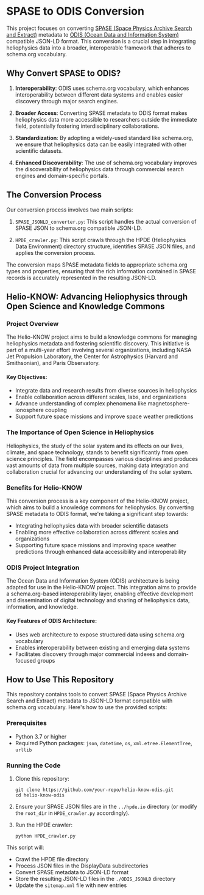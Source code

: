 # SPASE to ODIS Conversion

This project focuses on converting [SPASE (Space Physics Archive Search and Extract)](https://spase-group.org/) metadata to [ODIS (Ocean Data and Information System)](https://book.odis.org/) compatible JSON-LD format. This conversion is a crucial step in integrating heliophysics data into a broader, interoperable framework that adheres to schema.org vocabulary.

## Why Convert SPASE to ODIS?

1. **Interoperability**: ODIS uses schema.org vocabulary, which enhances interoperability between different data systems and enables easier discovery through major search engines.

2. **Broader Access**: Converting SPASE metadata to ODIS format makes heliophysics data more accessible to researchers outside the immediate field, potentially fostering interdisciplinary collaborations.

3. **Standardization**: By adopting a widely-used standard like schema.org, we ensure that heliophysics data can be easily integrated with other scientific datasets.

4. **Enhanced Discoverability**: The use of schema.org vocabulary improves the discoverability of heliophysics data through commercial search engines and domain-specific portals.

## The Conversion Process

Our conversion process involves two main scripts:

1. `SPASE_JSONLD_converter.py`: This script handles the actual conversion of SPASE JSON to schema.org compatible JSON-LD.

2. `HPDE_crawler.py`: This script crawls through the HPDE (Heliophysics Data Environment) directory structure, identifies SPASE JSON files, and applies the conversion process.

The conversion maps SPASE metadata fields to appropriate schema.org types and properties, ensuring that the rich information contained in SPASE records is accurately represented in the resulting JSON-LD.

## Helio-KNOW: Advancing Heliophysics through Open Science and Knowledge Commons

### Project Overview

The Helio-KNOW project aims to build a knowledge commons for managing heliophysics metadata and fostering scientific discovery. This initiative is part of a multi-year effort involving several organizations, including NASA Jet Propulsion Laboratory, the Center for Astrophysics (Harvard and Smithsonian), and Paris Observatory.

#### Key Objectives:
- Integrate data and research results from diverse sources in heliophysics
- Enable collaboration across different scales, labs, and organizations
- Advance understanding of complex phenomena like magnetosphere-ionosphere coupling
- Support future space missions and improve space weather predictions

### The Importance of Open Science in Heliophysics

Heliophysics, the study of the solar system and its effects on our lives, climate, and space technology, stands to benefit significantly from open science principles. The field encompasses various disciplines and produces vast amounts of data from multiple sources, making data integration and collaboration crucial for advancing our understanding of the solar system.

### Benefits for Helio-KNOW

This conversion process is a key component of the Helio-KNOW project, which aims to build a knowledge commons for heliophysics. By converting SPASE metadata to ODIS format, we're taking a significant step towards:

- Integrating heliophysics data with broader scientific datasets
- Enabling more effective collaboration across different scales and organizations
- Supporting future space missions and improving space weather predictions through enhanced data accessibility and interoperability

### ODIS Project Integration

The Ocean Data and Information System (ODIS) architecture is being adapted for use in the Helio-KNOW project. This integration aims to provide a schema.org-based interoperability layer, enabling effective development and dissemination of digital technology and sharing of heliophysics data, information, and knowledge.

#### Key Features of ODIS Architecture:
- Uses web architecture to expose structured data using schema.org vocabulary
- Enables interoperability between existing and emerging data systems
- Facilitates discovery through major commercial indexes and domain-focused groups

## How to Use This Repository

This repository contains tools to convert SPASE (Space Physics Archive Search and Extract) metadata to JSON-LD format compatible with schema.org vocabulary. Here's how to use the provided scripts:

### Prerequisites
- Python 3.7 or higher
- Required Python packages: `json`, `datetime`, `os`, `xml.etree.ElementTree`, `urllib`

### Running the Code

1. Clone this repository:
   ```
   git clone https://github.com/your-repo/helio-know-odis.git
   cd helio-know-odis
   ```

2. Ensure your SPASE JSON files are in the `../hpde.io` directory (or modify the `root_dir` in `HPDE_crawler.py` accordingly).

3. Run the HPDE crawler:
   ```
   python HPDE_crawler.py
   ```

This script will:
- Crawl the HPDE file directory
- Process JSON files in the DisplayData subdirectories
- Convert SPASE metadata to JSON-LD format
- Store the resulting JSON-LD files in the `./ODIS_JSONLD` directory
- Update the `sitemap.xml` file with new entries